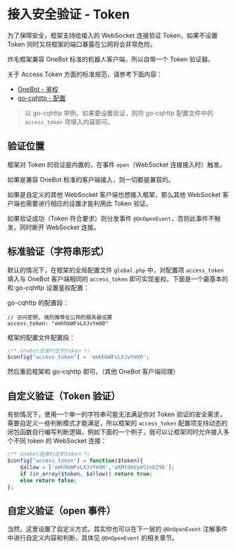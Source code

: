 # 接入安全验证 - Token

为了保障安全，框架支持给接入的 WebSocket 连接验证 Token，如果不设置 Token 同时又将框架的端口暴露在公网将会非常危险。

炸毛框架兼容 OneBot 标准的机器人客户端，所以自带一个 Token 验证器。

关于 Access Token 方面的标准规范，请参考下面内容：

- [OneBot - 鉴权](https://github.com/howmanybots/onebot/blob/master/v11/specs/communication/authorization.md)
- [go-cqhttp - 配置](https://github.com/Mrs4s/go-cqhttp/blob/master/docs/config.md)

> 以 go-cqhttp 举例，如果要设置验证，则将 go-cqhttp 配置文件中的 `access_token` 项填入内容即可。

## 验证位置

框架对 Token 的验证是内置的，在事件 `open`（WebSocket 连接接入时）触发。

如果是兼容 OneBot 标准的客户端接入，则一切都是兼容的。

如果是自定义的其他 WebSocket 客户端也想接入框架，那么其他 WebSocket 客户端也需要进行相应的设置才能利用此 Token 验证。

如果验证成功（Token 符合要求）则分发事件 `@OnOpenEvent`，否则此事件不触发，同时断开 WebSocket 连接。

## 标准验证（字符串形式）

默认的情况下，在框架的全局配置文件 `global.php` 中，对配置项 `access_token` 填入与 OneBot 客户端相同的 `access_token` 即可实现鉴权。下面是一个最基本的和 go-cqhttp 设置鉴权配置：

go-cqhttp 的配置段：

```
// 访问密钥, 强烈推荐在公网的服务器设置
access_token: "emhhbWFvLXJvYm90"
```

框架的配置文件配置段：

```php
/** onebot连接约定的token */
$config["access_token"] = 'emhhbWFvLXJvYm90';
```

然后重启框架和 go-cqhttp 即可。（其他 OneBot 客户端同理）

## 自定义验证（Token 验证）

有些情况下，使用一个单一的字符串可能无法满足你对 Token 验证的安全需求，需要自定义一些判断模式才能满足，所以框架的 `access_token` 配置项支持动态的闭包函数自行编写判断逻辑，例如下面的一个例子，我可以让框架同时允许接入多个不同 token 的 WebSocket 连接：

```php
/** onebot连接约定的token */
$config["access_token"] = function($token){
    $allow = ['emhhbWFvLXJvYm90','aXMtdmVyeS1nb29k'];
    if (in_array($token, $allow)) return true;
    else return false;
};
```

## 自定义验证（open 事件）

当然，这里设置了自定义方式，其实你也可以在下一层的 `@OnOpenEvent` 注解事件中进行自定义内容和判断，具体见 `@OnOpenEvent` 的相关章节。
